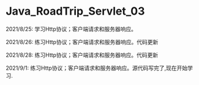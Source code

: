 # Java_RoadTrip_Servlet_03

2021/8/25:  学习Http协议；客户端请求和服务器响应。

2021/8/26:  练习Http协议；客户端请求和服务器响应。代码更新


2021/8/28:  练习Http协议；客户端请求和服务器响应。代码更新



2021/9/1:  练习Http协议；客户端请求和服务器响应。源代码写完了,现在开始学习.








